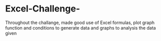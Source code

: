 # Excel-Challenge-
Throughout the challange, made good use of Excel formulas, plot graph function and conditions to generate data and graphs to analysis the data given 

